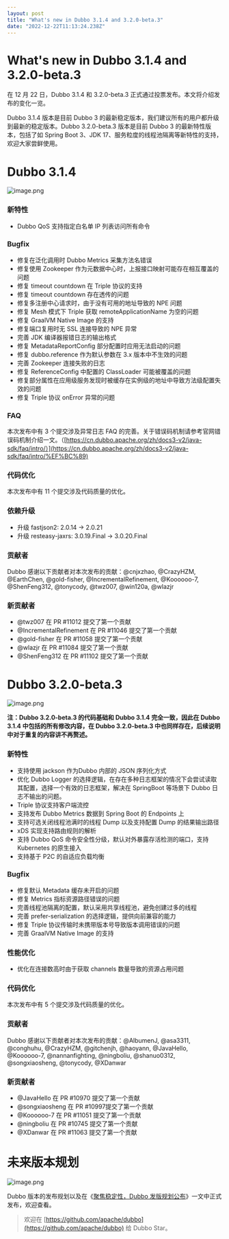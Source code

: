 ```yaml
---
layout: post
title: "What's new in Dubbo 3.1.4 and 3.2.0-beta.3"
date: "2022-12-22T11:13:24.238Z"
---
```

What's new in Dubbo 3.1.4 and 3.2.0-beta.3
==========================================

在 12 月 22 日，Dubbo 3.1.4 和 3.2.0-beta.3 正式通过投票发布。本文将介绍发布的变化一览。

Dubbo 3.1.4 版本是目前 Dubbo 3 的最新稳定版本，我们建议所有的用户都升级到最新的稳定版本。Dubbo 3.2.0-beta.3 版本是目前 Dubbo 3 的最新特性版本，包括了如 Spring Boot 3、JDK 17、服务粒度的线程池隔离等新特性的支持，欢迎大家尝鲜使用。

Dubbo 3.1.4
===========

![image.png](https://img2023.cnblogs.com/other/3044349/202212/3044349-20221222161312515-1712810464.png)

### 新特性

*   Dubbo QoS 支持指定白名单 IP 列表访问所有命令

### Bugfix

*   修复在泛化调用时 Dubbo Metrics 采集方法名错误
*   修复使用 Zookeeper 作为元数据中心时，上报接口映射可能存在相互覆盖的问题
*   修复 timeout countdown 在 Triple 协议的支持
*   修复 timeout countdown 存在透传的问题
*   修复多注册中心请求时，由于没有可用的地址导致的 NPE 问题
*   修复 Mesh 模式下 Triple 获取 remoteApplicationName 为空的问题
*   修复 GraalVM Native Image 的支持
*   修复端口复用时无 SSL 连接导致的 NPE 异常
*   完善 JDK 编译器报错日志的输出格式
*   修复 MetadataReportConfig 部分配置时应用无法启动的问题
*   修复 dubbo.reference 作为默认参数在 3.x 版本中不生效的问题
*   完善 Zookeeper 连接失败的日志
*   修复 ReferenceConfig 中配置的 ClassLoader 可能被覆盖的问题
*   修复部分属性在应用级服务发现时被缓存在实例级的地址中导致方法级配置失效的问题
*   修复 Triple 协议 onError 异常的问题

### FAQ

本次发布中有 3 个提交涉及异常日志 FAQ 的完善。关于错误码机制请参考官网错误码机制介绍一文。（[https://cn.dubbo.apache.org/zh/docs3-v2/java-sdk/faq/intro/）](https://cn.dubbo.apache.org/zh/docs3-v2/java-sdk/faq/intro/%EF%BC%89)

### 代码优化

本次发布中有 11 个提交涉及代码质量的优化。

### 依赖升级

*   升级 fastjson2: 2.0.14 -> 2.0.21
*   升级 resteasy-jaxrs: 3.0.19.Final -> 3.0.20.Final

### 贡献者

Dubbo 感谢以下贡献者对本次发布的贡献：@cnjxzhao, @CrazyHZM, @EarthChen, @gold-fisher, @IncrementalRefinement, @Koooooo-7, @ShenFeng312, @tonycody, @twz007, @win120a, @wlazjr

### 新贡献者

*   @twz007 在 PR #11012 提交了第一个贡献
*   @IncrementalRefinement 在 PR #11046 提交了第一个贡献
*   @gold-fisher 在 PR #11058 提交了第一个贡献
*   @wlazjr 在 PR #11084 提交了第一个贡献
*   @ShenFeng312 在 PR #11102 提交了第一个贡献

Dubbo 3.2.0-beta.3
==================

![image.png](https://img2023.cnblogs.com/other/3044349/202212/3044349-20221222161313076-561799179.png)

**注：Dubbo 3.2.0-beta.3 的代码基础和 Dubbo 3.1.4 完全一致，因此在 Dubbo 3.1.4 中包括的所有修改内容，在 Dubbo 3.2.0-beta.3 中也同样存在，后续说明中对于重复的内容讲不再赘述。**

### 新特性

*   支持使用 jackson 作为Dubbo 内部的 JSON 序列化方式
*   优化 Dubbo Logger 的选择逻辑，在存在多种日志框架的情况下会尝试读取其配置，选择一个有效的日志框架，解决在 SpringBoot 等场景下 Dubbo 日志不输出的问题。
*   Triple 协议支持客户端流控
*   支持发布 Dubbo Metrics 数据到 Spring Boot 的 Endpoints 上
*   支持可选关闭线程池满时的线程 Dump 以及支持配置 Dump 的结果输出路径
*   xDS 实现支持路由规则的解析
*   支持 Dubbo QoS 命令安全性分级，默认对外暴露存活检测的端口，支持 Kubernetes 的原生接入
*   支持基于 P2C 的自适应负载均衡

### Bugfix

*   修复默认 Metadata 缓存未开启的问题
*   修复 Metrics 指标资源路径错误的问题
*   完善线程池隔离的配置，默认采用共享线程池，避免创建过多的线程
*   完善 prefer-serialization 的选择逻辑，提供向前兼容的能力
*   修复 Triple 协议传输时未携带版本号导致版本调用错误的问题
*   完善 GraalVM Native Image 的支持

### 性能优化

*   优化在连接数高时由于获取 channels 数量导致的资源占用问题

### 代码优化

本次发布中有 5 个提交涉及代码质量的优化。

### 贡献者

Dubbo 感谢以下贡献者对本次发布的贡献：@AlbumenJ, @asa3311, @conghuhu, @CrazyHZM, @gitchenjh, @haoyann, @JavaHello, @Koooooo-7, @nannanfighting, @ningboliu, @shanuo0312, @songxiaosheng, @tonycody, @XDanwar

### 新贡献者

*   @JavaHello 在 PR #10970 提交了第一个贡献
*   @songxiaosheng 在 PR #10997提交了第一个贡献
*   @Koooooo-7 在 PR #11051 提交了第一个贡献
*   @ningboliu 在 PR #10745 提交了第一个贡献
*   @XDanwar 在 PR #11063 提交了第一个贡献

未来版本规划
======

![image.png](https://img2023.cnblogs.com/other/3044349/202212/3044349-20221222161313492-1069698590.png)

Dubbo 版本的发布规划以及在《[聚焦稳定性，Dubbo 发版规划公布](https://cn.dubbo.apache.org/zh/blog/2022/12/05/%E8%81%9A%E7%84%A6%E7%A8%B3%E5%AE%9A%E6%80%A7dubbo-%E5%8F%91%E7%89%88%E8%A7%84%E5%88%92%E5%85%AC%E5%B8%83/)》一文中正式发布，欢迎查看。

> 欢迎在 [https://github.com/apache/dubbo](https://github.com/apache/dubbo) 给 Dubbo Star。